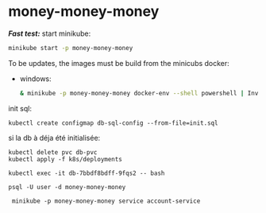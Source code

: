 # money-money-money

***Fast test:***
start minikube:

```bash
minikube start -p money-money-money
```

To be updates, the images must be build from the minicubs docker:

* windows:
  ```bash
  & minikube -p money-money-money docker-env --shell powershell | Invoke-Expression
  ```

init sql:

```
kubectl create configmap db-sql-config --from-file=init.sql
```

si la db à déja été initialisée:

```
kubectl delete pvc db-pvc
kubectl apply -f k8s/deployments
```

```
kubectl exec -it db-7bbdf8bdff-9fqs2 -- bash
```

```
psql -U user -d money-money-money
```

```
 minikube -p money-money-money service account-service

```
